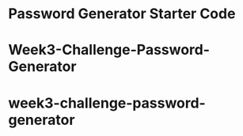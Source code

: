 # Password Generator Starter Code
# Week3-Challenge-Password-Generator
# week3-challenge-password-generator
